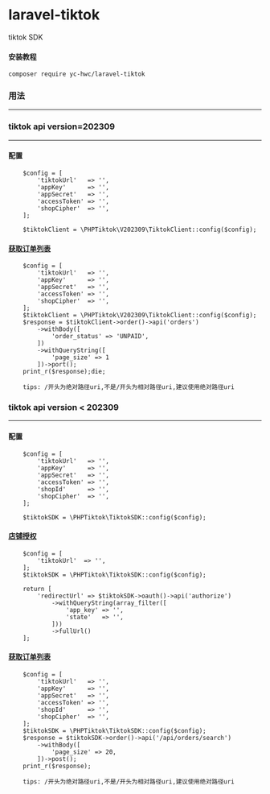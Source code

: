 # laravel-tiktok
tiktok SDK

#### 安装教程
````
composer require yc-hwc/laravel-tiktok
````

### 用法
***

### tiktok api version=202309
***

#### 配置
````
    $config = [
        'tiktokUrl'   => '',
        'appKey'      => '',
        'appSecret'   => '',
        'accessToken' => '',
        'shopCipher'  => '',
    ];
    
    $tiktokClient = \PHPTiktok\V202309\TiktokClient::config($config);
````

#### [获取订单列表](https://partner.tiktokshop.com/docv2/page/650aa8094a0bb702c06df242?external_id=650aa8094a0bb702c06df242#)
````
    $config = [
        'tiktokUrl'   => '',
        'appKey'      => '',
        'appSecret'   => '',
        'accessToken' => '',
        'shopCipher'  => '',
    ];
    $tiktokClient = \PHPTiktok\V202309\TiktokClient::config($config);
    $response = $tiktokClient->order()->api('orders')
        ->withBody([
            'order_status' => 'UNPAID',
        ])
        ->withQueryString([
            'page_size' => 1
        ])->port();
    print_r($response);die;
    
    tips: /开头为绝对路径uri,不是/开头为相对路径uri,建议使用绝对路径uri
````

### tiktok api version < 202309
***

#### 配置
````
    $config = [
        'tiktokUrl'   => '',
        'appKey'      => '',
        'appSecret'   => '',
        'accessToken' => '',
        'shopId'      => '',
        'shopCipher'  => '',
    ];
    
    $tiktokSDK = \PHPTiktok\TiktokSDK::config($config);
````
#### [店铺授权](https://developers.tiktok-shops.com/documents/document/234120)
````
    $config = [
        'tiktokUrl'  => '',
    ];
    $tiktokSDK = \PHPTiktok\TiktokSDK::config($config);

    return [
        'redirectUrl' => $tiktokSDK->oauth()->api('authorize')
            ->withQueryString(array_filter([
                'app_key' => '',
                'state'   => '',
            ]))
            ->fullUrl()
    ];
````
#### [获取订单列表](https://developers.tiktok-shops.com/documents/document/237434)
````
    $config = [
        'tiktokUrl'   => '',
        'appKey'      => '',
        'appSecret'   => '',
        'accessToken' => '',
        'shopId'      => '',
        'shopCipher'  => '',
    ];
    $tiktokSDK = \PHPTiktok\TiktokSDK::config($config);
    $response = $tiktokSDK->order()->api('/api/orders/search')
        ->withBody([
            'page_size' => 20,
        ])->post();
    print_r($response);
    
    tips: /开头为绝对路径uri,不是/开头为相对路径uri,建议使用绝对路径uri
````
